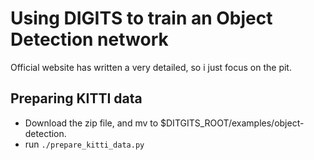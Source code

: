# Using DIGITS to train an Object Detection network

Official website has written a very detailed, so i just focus on the pit.

## Preparing KITTI data
* Download the zip file, and mv to $DITGITS_ROOT/examples/object-detection.
* run `./prepare_kitti_data.py`

## 
